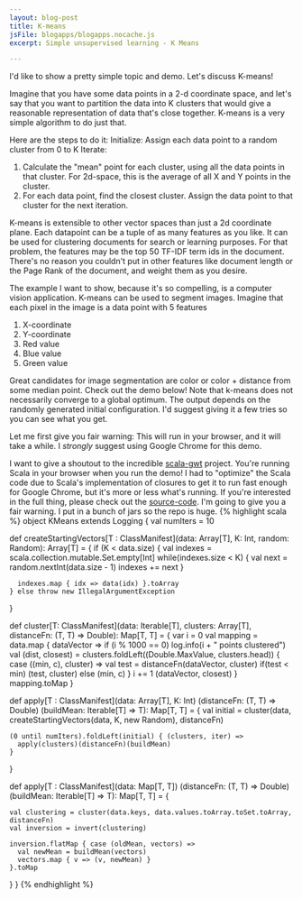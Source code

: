 ```yaml
---
layout: blog-post
title: K-means
jsFile: blogapps/blogapps.nocache.js
excerpt: Simple unsupervised learning - K Means

---
```


I'd like to show a pretty simple topic and demo. Let's discuss K-means!

Imagine that you have some data points in a 2-d coordinate space, and let's say that you
want to partition the data into K clusters that would give a reasonable representation of
data that's close together. K-means is a very simple algorithm to do just that.

Here are the steps to do it:
Initialize: Assign each data point to a random cluster from 0 to K
Iterate:
1. Calculate the "mean" point for each cluster, using all the data points in that cluster. For 2d-space, this is the average of all X and Y points in the cluster.
2. For each data point, find the closest cluster. Assign the data point to that cluster for the next iteration.

K-means is extensible to other vector spaces than just a 2d coordinate plane. Each datapoint can be a tuple of as many
features as you like. It can be used for clustering documents for search or learning purposes. For that problem,
the features may be the top 50 TF-IDF term ids in the document. There's no reason you couldn't put in other features
like document length or the Page Rank of the document, and weight them as you desire.

The example I want to show, because it's so compelling, is a computer vision application. K-means can be used
to segment images. Imagine that each pixel in the image is a data point with 5 features
1. X-coordinate
2. Y-coordinate
3. Red value
4. Blue value
5. Green value


Great candidates for image segmentation are color or color + distance from some median point. Check out the demo below!
Note that k-means does not necessarily converge to a global optimum. The output depends on the randomly generated
initial configuration. I'd suggest giving it a few tries so you can see what you get.

Let me first give you fair warning: This will run in your browser, and it will take a while. I _strongly_ suggest
using Google Chrome for this demo.
<div id="kmeans">
</div>

I want to give a shoutout to the incredible [scala-gwt](http://scalagwt.github.com/) project. You're running
Scala in your browser when you run the demo! I had to "optimize" the Scala code due to Scala's implementation of
closures to get it to run fast enough for Google Chrome, but it's more or less what's running. If you're interested
in the full thing, please check out the [source-code](https://github.com/jhartman/blog). I'm going to give you a fair warning. I put in a bunch of jars so the repo is huge.
{% highlight scala %}
object KMeans extends Logging {
  val numIters = 10

  def createStartingVectors[T : ClassManifest](data: Array[T], K: Int, random: Random): Array[T] = {
    if (K < data.size) {
      val indexes = scala.collection.mutable.Set.empty[Int]
      while(indexes.size < K) {
        val next = random.nextInt(data.size - 1)
        indexes += next
      }

      indexes.map { idx => data(idx) }.toArray
    } else throw new IllegalArgumentException
  }

  def cluster[T: ClassManifest](data: Iterable[T], clusters: Array[T], distanceFn: (T, T) => Double): Map[T, T] = {
    var i = 0
    val mapping = data.map { dataVector =>
      if (i % 1000 == 0) log.info(i + " points clustered")
      val (dist, closest) = clusters.foldLeft((Double.MaxValue, clusters.head)) { case ((min, c), cluster) =>
        val test = distanceFn(dataVector, cluster)
        if(test < min) (test, cluster) else (min, c)
      }
      i += 1
      (dataVector, closest)
    }
    mapping.toMap
  }

  def apply[T : ClassManifest](data: Array[T], K: Int)
                              (distanceFn: (T, T) => Double)
                              (buildMean: Iterable[T] => T): Map[T, T] = {
    val initial = cluster(data, createStartingVectors(data, K, new Random), distanceFn)

    (0 until numIters).foldLeft(initial) { (clusters, iter) =>
      apply(clusters)(distanceFn)(buildMean)
    }
  }

  def apply[T : ClassManifest](data: Map[T, T])
                              (distanceFn: (T, T) => Double)
                              (buildMean: Iterable[T] => T): Map[T, T] = {

    val clustering = cluster(data.keys, data.values.toArray.toSet.toArray, distanceFn)
    val inversion = invert(clustering)

    inversion.flatMap { case (oldMean, vectors) =>
      val newMean = buildMean(vectors)
      vectors.map { v => (v, newMean) }
    }.toMap

  }
}
{% endhighlight %}
